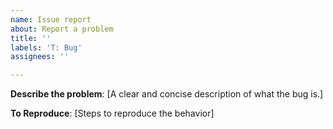 ```yaml
---
name: Issue report
about: Report a problem
title: ''
labels: 'T: Bug'
assignees: ''

---
```


<!--
# READ CAREFULLY:

* **ENGLISH ONLY** - this issue tracker is English-only. Please respect the people who take time to help you with your problems.
* Disable third-party plugins.
-->

**Describe the problem**:
[A clear and concise description of what the bug is.]

**To Reproduce**:
[Steps to reproduce the behavior]
